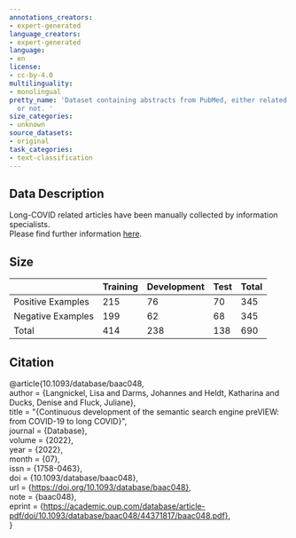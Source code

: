 ```yaml
---
annotations_creators:
- expert-generated
language_creators:
- expert-generated
language:
- en
license:
- cc-by-4.0
multilinguality:
- monolingual
pretty_name: 'Dataset containing abstracts from PubMed, either related to long COVID
  or not. '
size_categories:
- unknown
source_datasets:
- original
task_categories:
- text-classification
---
```

## Data Description
Long-COVID related articles have been manually collected by information specialists.  
Please find further information [here](https://doi.org/10.1093/database/baac048). 

## Size 
||Training|Development|Test|Total|
|--|--|--|--|--|
Positive Examples|215|76|70|345|
Negative Examples|199|62|68|345|
Total|414|238|138|690|

## Citation 
@article{10.1093/database/baac048,  
author = {Langnickel, Lisa and Darms, Johannes and Heldt, Katharina and Ducks, Denise and Fluck, Juliane},  
title = "{Continuous development of the semantic search engine preVIEW: from COVID-19 to long COVID}",  
journal = {Database},  
volume = {2022},  
year = {2022},  
month = {07},  
issn = {1758-0463},  
doi = {10.1093/database/baac048},  
url = {https://doi.org/10.1093/database/baac048},  
note = {baac048},  
eprint = {https://academic.oup.com/database/article-pdf/doi/10.1093/database/baac048/44371817/baac048.pdf},  
}   